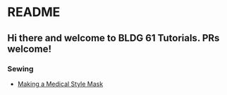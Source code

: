 # README


## Hi there and welcome to BLDG 61 Tutorials. PRs welcome!

### Sewing
  * [Making a Medical Style Mask](./sewing/medicalStyleMasks.pdf)
